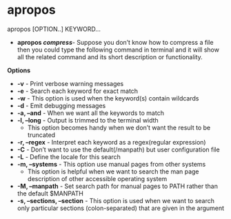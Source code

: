 # apropos

apropos [OPTION..] KEYWORD...

- **apropos *compress***- Suppose you don’t know how to compress a file then you could type the following command in terminal and it will show all the related command and its short description or functionality.

**Options**
- **-v** - Print verbose warning messages
- **-e** - Search each keyword for exact match
- **-w** - This option is used when the keyword(s) contain wildcards
- **-d** - Emit debugging messages
- **-a, –and** - When we want all the keywords to match
- **-l, –long** - Output is trimmed to the terminal width
    - This option becomes handy when we don’t want the result to be truncated
- **-r, –regex** - Interpret each keyword as a regex(regular expression)
- **-C** - Don’t want to use the default(/manpath) but user configuration file
- **-L** -  Define the locale for this search
- **-m, –systems** - This option use manual pages from other systems
    - This option is helpful when we want to search the man page description of other accessible operating system
- **-M, –manpath** - Set search path for manual pages to PATH rather than the default $MANPATH
- **-s, –sections, –section** - This option is used when we want to search only particular sections (colon-separated) that are given in the argument
